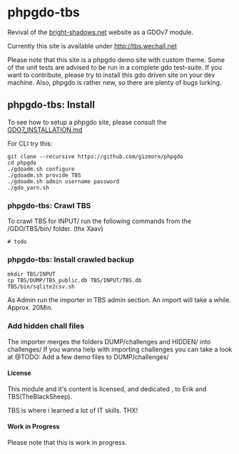 # phpgdo-tbs

Revival of the
[bright-shadows.net](http://bright-shadows.net/index2.php)
website as a GDOv7 module.

Currently this site is available under http://tbs.wechall.net
    
Please note that this site is a phpgdo demo site with custom theme.
Some of the unit tests are advised to be run in a complete gdo test-suite.
If you want to contribute, please try to install this gdo driven site on your dev machine.
Also, phpgdo is rather new, so there are plenty of bugs lurking.


## phpgdo-tbs: Install

To see how to setup a phpgdo site,
please consult the
[GDO7_INSTALLATION.md](https://github.com/gizmore/phpgdo/blob/main/DOCS/GDO7_INSTALLATION.md)
 

For CLI try this:

    git clone --recursive https://github.com/gizmore/phpgdo
    cd phpgdo
    ./gdoadm.sh configure
    ./gdoadm.sh provide TBS
    ./gdoadm.sh admin username password
    ./gdo_yarn.sh


### phpgdo-tbs: Crawl TBS

To crawl TBS for INPUT/ run the following commands from the /GDO/TBS/bin/ folder. (thx Xaav)

    # todo
    

### phpgdo-tbs: Install crawled backup

    mkdir TBS/INPUT
    cp TBS/DUMP/TBS_public.db TBS/INPUT/TBS.db
    TBS/bin/sqlite2csv.sh

As Admin run the importer in TBS admin section.
An import will take a while. Approx. 20Min.


### Add hidden chall files

The importer merges the folders DUMP/challenges and HIDDEN/ into challenges/
If you wanna help with importing challenges you can take a look at
@TODO: Add a few demo files to DUMP/challenges/ 


#### License

This module and it's content is licensed, and dedicated , to Erik and TBS(TheBlackSheep).

TBS is where i learned a lot of IT skills. THX!


#### Work in Progress

Please note that this is work in progress.

